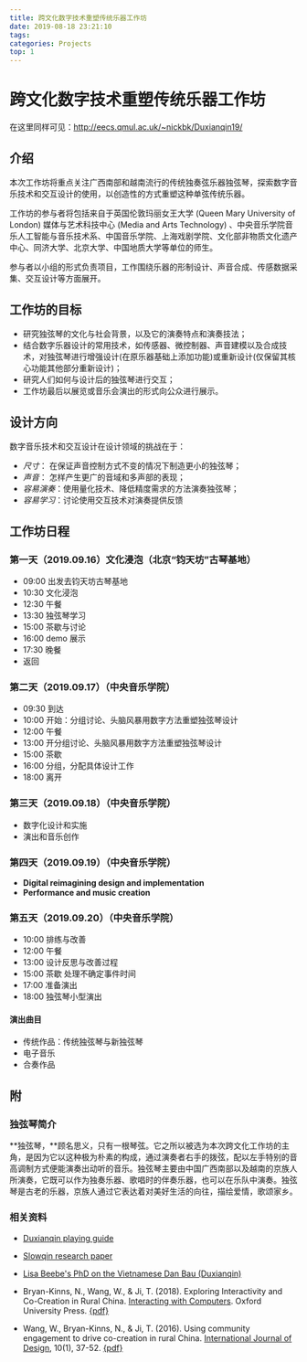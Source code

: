 ```yaml
---
title: 跨文化数字技术重塑传统乐器工作坊
date: 2019-08-18 23:21:10
tags:
categories: Projects
top: 1
---
```


# 跨文化数字技术重塑传统乐器工作坊

在这里同样可见：http://eecs.qmul.ac.uk/~nickbk/Duxianqin19/

## 介绍

本次工作坊将重点关注广西南部和越南流行的传统独奏弦乐器独弦琴，探索数字音乐技术和交互设计的使用，以创造性的方式重塑这种单弦传统乐器。

工作坊的参与者将包括来自于英国伦敦玛丽女王大学 (Queen Mary University of London) 媒体与艺术科技中心 (Media and Arts Technology) 、中央音乐学院音乐人工智能与音乐技术系、中国音乐学院、上海戏剧学院、文化部非物质文化遗产中心、同济大学、北京大学、中国地质大学等单位的师生。

参与者以小组的形式负责项目，工作围绕乐器的形制设计、声音合成、传感数据采集、交互设计等方面展开。

## 工作坊的目标

- 研究独弦琴的文化与社会背景，以及它的演奏特点和演奏技法；
- 结合数字乐器设计的常用技术，如传感器、微控制器、声音建模以及合成技术，对独弦琴进行增强设计(在原乐器基础上添加功能)或重新设计(仅保留其核心功能其他部分重新设计)；
- 研究人们如何与设计后的独弦琴进行交互；
- 工作坊最后以展览或音乐会演出的形式向公众进行展示。

## 设计方向

数字音乐技术和交互设计在设计领域的挑战在于：

- *尺寸*： 在保证声音控制方式不变的情况下制造更小的独弦琴；
- *声音*： 怎样产生更广的音域和多声部的表现；
- *容易演奏*：使用量化技术、降低精度需求的方法演奏独弦琴；
- *容易学习*：讨论使用交互技术对演奏提供反馈



## 工作坊日程

### 第一天（2019.09.16）文化浸泡（北京“钧天坊”古琴基地）

- 09:00 出发去钧天坊古琴基地
- 10:30 文化浸泡
- 12:30 午餐
- 13:30 独弦琴学习
- 15:00 茶歇与讨论
- 16:00 demo 展示
- 17:30 晚餐
- 返回

### 第二天（2019.09.17）（中央音乐学院）

- 09:30 到达
- 10:00 开始：分组讨论、头脑风暴用数字方法重塑独弦琴设计
- 12:00 午餐
- 13:00 开分组讨论、头脑风暴用数字方法重塑独弦琴设计
- 15:00 茶歇
- 16:00 分组，分配具体设计工作 
- 18:00 离开

### 第三天（2019.09.18）（中央音乐学院）

- 数字化设计和实施
- 演出和音乐创作

### 第四天（2019.09.19）（中央音乐学院）

- **Digital reimagining design and implementation**
- **Performance and music creation**

### 第五天（2019.09.20）（中央音乐学院）

- 10:00 排练与改善
- 12:00 午餐
- 13:00 设计反思与改善过程
- 15:00 茶歇 处理不确定事件时间
- 17:00 准备演出
- 18:00 独弦琴小型演出

#### 演出曲目

- 传统作品：传统独弦琴与新独弦琴
- 电子音乐
- 合奏作品

## 附

### 独弦琴简介

**独弦琴，**顾名思义，只有一根琴弦。它之所以被选为本次跨文化工作坊的主角，是因为它以这种极为朴素的构成，通过演奏者右手的拨弦，配以左手特别的音高调制方式便能演奏出动听的音乐。独弦琴主要由中国广西南部以及越南的京族人所演奏，它既可以作为独奏乐器、歌唱时的伴奏乐器，也可以在乐队中演奏。独弦琴是古老的乐器，京族人通过它表达着对美好生活的向往，描绘爱情，歌颂家乡。

### 相关资料

- [Duxianqin playing guide](http://eecs.qmul.ac.uk/~nickbk/Duxianqin19/pdfs/Duxianqin_playing.pdf)

- [Slowqin research paper](http://eecs.qmul.ac.uk/~nickbk/Duxianqin19/pdfs/slowqin.pdf)

- [Lisa Beebe's PhD on the Vietnamese Dan Bau (Duxianqin)](http://eecs.qmul.ac.uk/~nickbk/Duxianqin19/pdfs/DANBAU_PhD.pdf)

- Bryan-Kinns, N., Wang, W., & Ji, T. (2018). Exploring Interactivity and Co-Creation in Rural China. [Interacting with Computers](https://academic.oup.com/iwc/advance-article/doi/10.1093/iwc/iwy010/4993736?guestAccessKey=5a7404af-eea0-4154-8a78-c2ab7dff8204). Oxford University Press. [{pdf}](http://eecs.qmul.ac.uk/~nickbk/Duxianqin19/pdfs/BryanKinns_Wang_Ji_2018_Exploring_Interactivity_IwC.pdf)

- Wang, W., Bryan-Kinns, N., & Ji, T. (2016). Using community engagement to drive co-creation in rural China. [International Journal of Design](http://www.ijdesign.org/ojs/index.php/IJDesign/article/view/2458/722), 10(1), 37-52. [{pdf}](http://eecs.qmul.ac.uk/~nickbk/Duxianqin19/pdfs/Wang_Bryan-Kinns_Ji_2016_CoCreativity_in_Rural_China_IJD.pdf)

  

   